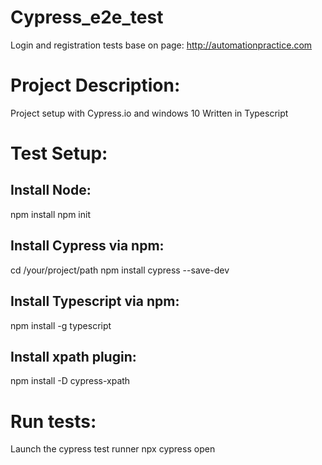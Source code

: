 # Cypress_e2e_test
Login and registration tests base on page: http://automationpractice.com


# Project Description:
Project setup with Cypress.io and windows 10
Written in Typescript

# Test Setup:
## Install Node:
npm install
npm init

## Install Cypress via npm:

cd /your/project/path
npm install cypress --save-dev

## Install Typescript via npm:

npm install -g typescript

## Install xpath plugin:

npm install -D cypress-xpath

# Run tests:
Launch the cypress test runner
npx cypress open

